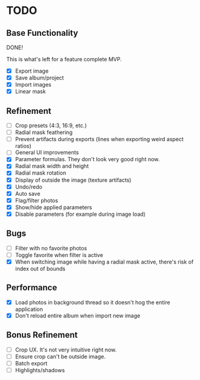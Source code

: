 # TODO

## Base Functionality

DONE!

This is what's left for a feature complete MVP. 

- [X] Export image
- [X] Save album/project
- [X] Import images
- [X] Linear mask

## Refinement

- [ ] Crop presets (4:3, 16:9, etc.)
- [ ] Radial mask feathering
- [ ] Prevent artifacts during exports (lines when exporting weird aspect ratios)
- [ ] General UI improvements
- [X] Parameter formulas. They don't look very good right now.
- [X] Radial mask width and height
- [X] Radial mask rotation
- [X] Display of outside the image (texture artifacts)
- [X] Undo/redo
- [X] Auto save
- [X] Flag/filter photos
- [X] Show/hide applied parameters
- [X] Disable parameters (for example during image load)

## Bugs

- [ ] Filter with no favorite photos
- [ ] Toggle favorite when filter is active
- [X] When switching image while having a radial mask active, there's risk of index out of bounds

## Performance

- [X] Load photos in background thread so it doesn't hog the entire application
- [X] Don't reload entire album when import new image

## Bonus Refinement

- [ ] Crop UX. It's not very intuitive right now.
- [ ] Ensure crop can't be outside image.
- [ ] Batch export
- [ ] Highlights/shadows